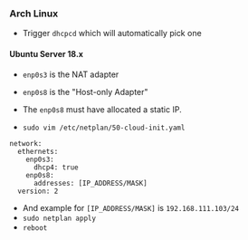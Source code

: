 ### Arch Linux

- Trigger `dhcpcd` which will automatically pick one

#### Ubuntu Server 18.x

- `enp0s3` is the NAT adapter
- `enp0s8` is the "Host-only Adapter"
- The `enp0s8` must have allocated a static IP.

- `sudo vim /etc/netplan/50-cloud-init.yaml`

```
network:
  ethernets:
    enp0s3:
      dhcp4: true
    enp0s8:
      addresses: [IP_ADDRESS/MASK]
  version: 2
```

- And example for `[IP_ADDRESS/MASK]` is `192.168.111.103/24`
- `sudo netplan apply`
- `reboot`
